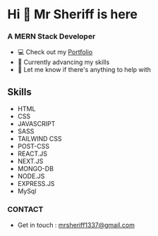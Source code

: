 # Hi 👋 Mr Sheriff is here
### A MERN Stack Developer
* 💻  Check out my [Portfolio](https://www.github.com/mrsheriff1337)
* 🎯  Currently advancing my skills
* 🤝  Let me know if there's anything to help with

## Skills
* HTML
* CSS
* JAVASCRIPT
* SASS
* TAILWIND CSS
* POST-CSS
* REACT.JS
* NEXT.JS
* MONGO-DB
* NODE.JS
* EXPRESS.JS
* MySql

### CONTACT
* Get in touch : mrsheriff1337@gmail.com
